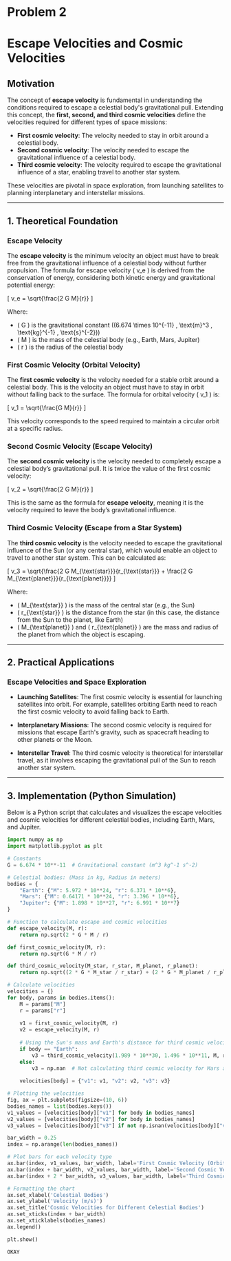 # Problem 2
# Escape Velocities and Cosmic Velocities

## Motivation

The concept of **escape velocity** is fundamental in understanding the conditions required to escape a celestial body's gravitational pull. Extending this concept, the **first, second, and third cosmic velocities** define the velocities required for different types of space missions:
- **First cosmic velocity**: The velocity needed to stay in orbit around a celestial body.
- **Second cosmic velocity**: The velocity needed to escape the gravitational influence of a celestial body.
- **Third cosmic velocity**: The velocity required to escape the gravitational influence of a star, enabling travel to another star system.

These velocities are pivotal in space exploration, from launching satellites to planning interplanetary and interstellar missions.

---

## 1. Theoretical Foundation

### Escape Velocity

The **escape velocity** is the minimum velocity an object must have to break free from the gravitational influence of a celestial body without further propulsion. The formula for escape velocity \( v_e \) is derived from the conservation of energy, considering both kinetic energy and gravitational potential energy:

\[
v_e = \sqrt{\frac{2 G M}{r}}
\]

Where:
- \( G \) is the gravitational constant (\(6.674 \times 10^{-11} \, \text{m}^3 \, \text{kg}^{-1} \, \text{s}^{-2}\))
- \( M \) is the mass of the celestial body (e.g., Earth, Mars, Jupiter)
- \( r \) is the radius of the celestial body

### First Cosmic Velocity (Orbital Velocity)

The **first cosmic velocity** is the velocity needed for a stable orbit around a celestial body. This is the velocity an object must have to stay in orbit without falling back to the surface. The formula for orbital velocity \( v_1 \) is:

\[
v_1 = \sqrt{\frac{G M}{r}}
\]

This velocity corresponds to the speed required to maintain a circular orbit at a specific radius.

### Second Cosmic Velocity (Escape Velocity)

The **second cosmic velocity** is the velocity needed to completely escape a celestial body’s gravitational pull. It is twice the value of the first cosmic velocity:

\[
v_2 = \sqrt{\frac{2 G M}{r}}
\]

This is the same as the formula for **escape velocity**, meaning it is the velocity required to leave the body’s gravitational influence.

### Third Cosmic Velocity (Escape from a Star System)

The **third cosmic velocity** is the velocity needed to escape the gravitational influence of the Sun (or any central star), which would enable an object to travel to another star system. This can be calculated as:

\[
v_3 = \sqrt{\frac{2 G M_{\text{star}}}{r_{\text{star}}} + \frac{2 G M_{\text{planet}}}{r_{\text{planet}}}}
\]

Where:
- \( M_{\text{star}} \) is the mass of the central star (e.g., the Sun)
- \( r_{\text{star}} \) is the distance from the star (in this case, the distance from the Sun to the planet, like Earth)
- \( M_{\text{planet}} \) and \( r_{\text{planet}} \) are the mass and radius of the planet from which the object is escaping.

---

## 2. Practical Applications

### Escape Velocities and Space Exploration

- **Launching Satellites**: The first cosmic velocity is essential for launching satellites into orbit. For example, satellites orbiting Earth need to reach the first cosmic velocity to avoid falling back to Earth.
  
- **Interplanetary Missions**: The second cosmic velocity is required for missions that escape Earth's gravity, such as spacecraft heading to other planets or the Moon.

- **Interstellar Travel**: The third cosmic velocity is theoretical for interstellar travel, as it involves escaping the gravitational pull of the Sun to reach another star system.

---

## 3. Implementation (Python Simulation)

Below is a Python script that calculates and visualizes the escape velocities and cosmic velocities for different celestial bodies, including Earth, Mars, and Jupiter.

```python
import numpy as np
import matplotlib.pyplot as plt

# Constants
G = 6.674 * 10**-11  # Gravitational constant (m^3 kg^-1 s^-2)

# Celestial bodies: (Mass in kg, Radius in meters)
bodies = {
    "Earth": {"M": 5.972 * 10**24, "r": 6.371 * 10**6},
    "Mars": {"M": 0.64171 * 10**24, "r": 3.396 * 10**6},
    "Jupiter": {"M": 1.898 * 10**27, "r": 6.991 * 10**7}
}

# Function to calculate escape and cosmic velocities
def escape_velocity(M, r):
    return np.sqrt(2 * G * M / r)

def first_cosmic_velocity(M, r):
    return np.sqrt(G * M / r)

def third_cosmic_velocity(M_star, r_star, M_planet, r_planet):
    return np.sqrt((2 * G * M_star / r_star) + (2 * G * M_planet / r_planet))

# Calculate velocities
velocities = {}
for body, params in bodies.items():
    M = params["M"]
    r = params["r"]
    
    v1 = first_cosmic_velocity(M, r)
    v2 = escape_velocity(M, r)
    
    # Using the Sun's mass and Earth's distance for third cosmic velocity calculation
    if body == "Earth":
        v3 = third_cosmic_velocity(1.989 * 10**30, 1.496 * 10**11, M, r)  # Sun's mass and Earth's distance
    else:
        v3 = np.nan  # Not calculating third cosmic velocity for Mars and Jupiter here
    
    velocities[body] = {"v1": v1, "v2": v2, "v3": v3}

# Plotting the velocities
fig, ax = plt.subplots(figsize=(10, 6))
bodies_names = list(bodies.keys())
v1_values = [velocities[body]["v1"] for body in bodies_names]
v2_values = [velocities[body]["v2"] for body in bodies_names]
v3_values = [velocities[body]["v3"] if not np.isnan(velocities[body]["v3"]) else np.nan for body in bodies_names]

bar_width = 0.25
index = np.arange(len(bodies_names))

# Plot bars for each velocity type
ax.bar(index, v1_values, bar_width, label='First Cosmic Velocity (Orbital Velocity)')
ax.bar(index + bar_width, v2_values, bar_width, label='Second Cosmic Velocity (Escape Velocity)')
ax.bar(index + 2 * bar_width, v3_values, bar_width, label='Third Cosmic Velocity')

# Formatting the chart
ax.set_xlabel('Celestial Bodies')
ax.set_ylabel('Velocity (m/s)')
ax.set_title('Cosmic Velocities for Different Celestial Bodies')
ax.set_xticks(index + bar_width)
ax.set_xticklabels(bodies_names)
ax.legend()

plt.show()

OKAY